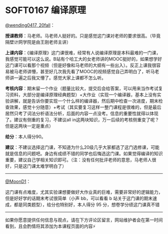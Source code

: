 # SOFT0167 编译原理

[@wending0417, 20fall](https://github.com/wending0417)：

**授课教师**：马老师。马老师人挺好的。只是感觉这门课对老师的要求很高。（毕竟隔壁计网学院是由王刚老师主讲）

**上课内容**：《编译原理》这门课很难，经常有人说编译原理是本科最难的一门课，我感觉可能可以这么说。B站有个哈工大的女老师讲的MOOC挺好的，如果想学好这门课可以看那个视频（但是好像和马老师的大纲有一些出入）。反正上课我很容易被马老师讲懵，甚至好几次我先看了MOOC的视频感觉自己弄明白了，听马老师讲一遍之后我又懵了。感觉大家上课都不怎么听。

**考核内容**：期末留一个作业（题量比较大，提交后会给答案，可以用来当作考试复习资料，大部分是编译原理经典题型）+大作业（实现一个编译器，基本上没有实验讲解，就是告诉你要实现一个什么样的编译器，然后期中检查一次进度，期末检查效果，感觉十分随意）+考试（其实要复习这样一整门课程是很难的，但是最后居然只考了词法分析语法分析，后面的内容一点没考。信息的重要性就得以体现了。建议有侧重的复习，不建议all in这两块知识，万一后续的考核侧重变了呢？但是这两块一定是重点）

**给分**：本人得分90。

**建议**：不建议选择这门课，不知道为什么20级几乎大家都选了这门选修课，可能就是信息的问题吧。身边有成绩不错的同学也后悔选这门课。如果觉得编译的知识重要，建议自己学相关知识即可。（注：没有任何批评老师的意思，马老师人很好，只是这门课太难学明白了）

------
[@MoonD1](https://github.com/MoonD1)：

这门课有点难度，尤其实验课想要做好大作业真的巨难，需要非常好的逻辑能力，但是好好学的话期末考试很简单（小声 bb，可以看看 b 站关于这门课的期末速成，都是同类题型），给分也特别好，本人得分 95 分，想卷学分绩这门课真不错

------
如果你愿意提供任何信息与观点，请在下方评论区留言，网站维护者会在第一时间看到，且会酌情将其添加为本课程页面的内容⚡️
